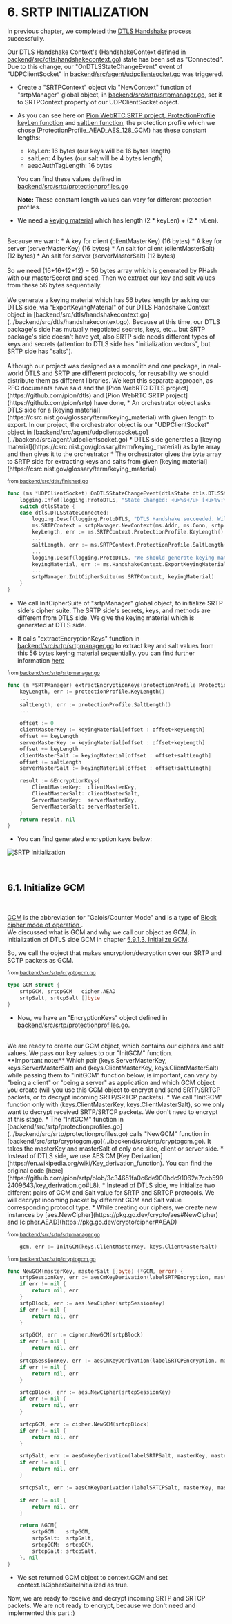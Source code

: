 # **6. SRTP INITIALIZATION**

In previous chapter, we completed the [DTLS Handshake](https://datatracker.ietf.org/doc/html/rfc4347#section-4.2) process successfully.

Our DTLS Handshake Context's (HandshakeContext defined in [backend/src/dtls/handshakecontext.go](../backend/src/dtls/handshakecontext.go)) state has been set as "Connected".
<br>
Due to this change, our "OnDTLSStateChangeEvent" event of "UDPClientSocket" in [backend/src/agent/udpclientsocket.go](../backend/src/agent/udpclientsocket.go) was triggered.

* Create a "SRTPContext" object via "NewContext" function of "srtpManager" global object, in [backend/src/srtp/srtpmanager.go](../backend/src/srtp/srtpmanager.go), set it to SRTPContext property of our UDPClientSocket object.

* As you can see here on [Pion WebRTC SRTP project, ProtectionProfile keyLen function](https://github.com/pion/srtp/blob/82008b58b1e7be7a0cb834270caafacc7ba53509/protection_profile.go#L14) and [saltLen function](https://github.com/pion/srtp/blob/82008b58b1e7be7a0cb834270caafacc7ba53509/protection_profile.go#L25), the protection profile which we chose (ProtectionProfile_AEAD_AES_128_GCM) has these constant lengths:
    * keyLen: 16 bytes (our keys will be 16 bytes length)
    * saltLen: 4 bytes (our salt will be 4 bytes length)
    * aeadAuthTagLength: 16 bytes
    
    You can find these values defined  in [backend/src/srtp/protectionprofiles.go](../backend/src/srtp/protectionprofiles.go)

    **Note:** These constant length values can vary for different protection profiles.

* We need a [keying material](https://csrc.nist.gov/glossary/term/keying_material) which has length (2 * keyLen) + (2 * ivLen).
<br>
Because we want:
    * A key for client (clientMasterKey) (16 bytes)
    * A key for server (serverMasterKey) (16 bytes)
    * An salt for client (clientMasterSalt) (12 bytes)
    * An salt for server (serverMasterSalt) (12 bytes)
<br>
<br>
So we need (16+16+12+12) = 56 bytes array which is generated by PHash with our masterSecret and seed. Then we extract our key and salt values from these 56 bytes sequentially.
<br>
<br>
We generate a keying material which has 56 bytes length by asking our DTLS side, via "ExportKeyingMaterial" of our DTLS Handshake Context object in [backend/src/dtls/handshakecontext.go](../backend/src/dtls/handshakecontext.go). Because at this time, our DTLS package's side has mutually negotiated secrets, keys, etc... but SRTP package's side doesn't have yet, also SRTP side needs different types of keys and secrets (attention to DTLS side has "initialization vectors", but SRTP side has "salts").
<br>
<br>
Although our project was designed as a monolith and one package, in real-world DTLS and SRTP are different protocols, for reusability we should distribute them as different libraries. We kept this separate approach, as RFC documents have said and the [Pion WebRTC DTLS project](https://github.com/pion/dtls) and [Pion WebRTC SRTP project](https://github.com/pion/srtp) have done,
        * An orchestrator object asks DTLS side for a [keying material](https://csrc.nist.gov/glossary/term/keying_material) with given length to export. In our project, the orchestrator object is our "UDPClientSocket" object in [backend/src/agent/udpclientsocket.go](../backend/src/agent/udpclientsocket.go)
        * DTLS side generates a [keying material](https://csrc.nist.gov/glossary/term/keying_material) as byte array and then gives it to the orchestrator
        * The orchestrator gives the byte array to SRTP side for extracting keys and salts from given [keying material](https://csrc.nist.gov/glossary/term/keying_material)

<sup>from [backend/src/dtls/finished.go](../backend/src/dtls/finished.go)</sup>
```go
func (ms *UDPClientSocket) OnDTLSStateChangeEvent(dtlsState dtls.DTLSState) {
    logging.Infof(logging.ProtoDTLS, "State Changed: <u>%s</u> [<u>%v:%v</u>].\n", dtlsState, ms.HandshakeContext.Addr.IP, ms.HandshakeContext.Addr.Port)
    switch dtlsState {
    case dtls.DTLSStateConnected:
        logging.Descf(logging.ProtoDTLS, "DTLS Handshake succeeded. Will be waiting for SRTP packets, but before them, we should init SRTP context and SRTP cipher suite, with SRTP Protection Profile <u>%s</u>.", ms.HandshakeContext.SRTPProtectionProfile)
        ms.SRTPContext = srtpManager.NewContext(ms.Addr, ms.Conn, srtp.ProtectionProfile(ms.HandshakeContext.SRTPProtectionProfile))
        keyLength, err := ms.SRTPContext.ProtectionProfile.KeyLength()
        ...
        saltLength, err := ms.SRTPContext.ProtectionProfile.SaltLength()
        ...
        logging.Descf(logging.ProtoDTLS, "We should generate keying material from DTLS context. Key length: %d, Salt Length: %d, Total bytes length (consists of client and server key-salt pairs): <u>%d</u>", keyLength, saltLength, keyLength*2+saltLength*2)
        keyingMaterial, err := ms.HandshakeContext.ExportKeyingMaterial(keyLength*2 + saltLength*2)
        ...
        srtpManager.InitCipherSuite(ms.SRTPContext, keyingMaterial)
    }
}
```

* We call InitCipherSuite of "srtpManager" global object, to initialize SRTP side's cipher suite. The SRTP side's secrets, keys, and methods are different from DTLS side. We give the keying material which is generated at DTLS side.

* It calls "extractEncryptionKeys" function in [backend/src/srtp/srtpmanager.go](../backend/src/srtp/srtpmanager.go) to extract key and salt values from this 56 bytes keying material sequentially. you can find further information [here](https://github.com/pion/srtp/blob/82008b58b1e7be7a0cb834270caafacc7ba53509/keying.go#L14)

<sup>from [backend/src/srtp/srtpmanager.go](../backend/src/srtp/srtpmanager.go)</sup>
```go
func (m *SRTPManager) extractEncryptionKeys(protectionProfile ProtectionProfile, keyingMaterial []byte) (*EncryptionKeys, error) {
    keyLength, err := protectionProfile.KeyLength()
    ...
    saltLength, err := protectionProfile.SaltLength()
    ...

    offset := 0
    clientMasterKey := keyingMaterial[offset : offset+keyLength]
    offset += keyLength
    serverMasterKey := keyingMaterial[offset : offset+keyLength]
    offset += keyLength
    clientMasterSalt := keyingMaterial[offset : offset+saltLength]
    offset += saltLength
    serverMasterSalt := keyingMaterial[offset : offset+saltLength]

    result := &EncryptionKeys{
        ClientMasterKey:  clientMasterKey,
        ClientMasterSalt: clientMasterSalt,
        ServerMasterKey:  serverMasterKey,
        ServerMasterSalt: serverMasterSalt,
    }
    return result, nil
}
```

* You can find generated encryption keys below:

![SRTP Initialization](images/06-01-srtp-initialization.png)



<br>

## **6.1. Initialize GCM**
<br>

[GCM](https://en.wikipedia.org/wiki/Galois/Counter_Mode) is the abbreviation for "Galois/Counter Mode" and is a type of [Block cipher mode of operation
](https://en.wikipedia.org/wiki/Block_cipher_mode_of_operation).
<br>
We discussed what is GCM and why we call our object as GCM, in initialization of DTLS side GCM in chapter [5.9.1.3. Initialize GCM](./05-DTLS-HANDSHAKE.md).

So, we call the object that makes encryption/decryption over our SRTP and SCTP packets as GCM.

<sup>from [backend/src/srtp/cryptogcm.go](../backend/src/srtp/cryptogcm.go)</sup>
```go
type GCM struct {
    srtpGCM, srtcpGCM   cipher.AEAD
    srtpSalt, srtcpSalt []byte
}
````

* Now, we have an "EncryptionKeys" object defined in [backend/src/srtp/protectionprofiles.go](../backend/src/srtp/protectionprofiles.go).
<br>
We are ready to create our GCM object, which contains our ciphers and salt values. We pass our key values to our "InitGCM" function.
<br>
**Important note:** Which pair (keys.ServerMasterKey, keys.ServerMasterSalt) and (keys.ClientMasterKey, keys.ClientMasterSalt) while passing them to "InitGCM" function below, is important, can vary by "being a client" or "being a server" as application and which GCM object you create (will you use this GCM object to encrypt and send SRTP/SRTCP packets, or to decrypt incoming SRTP/SRTCP packets).
* We call "InitGCM" function only with (keys.ClientMasterKey, keys.ClientMasterSalt), so we only want to decrypt received SRTP/SRTCP packets. We don't need to encrypt at this stage.
* The "InitGCM" function in [backend/src/srtp/protectionprofiles.go](../backend/src/srtp/protectionprofiles.go) calls "NewGCM" function in [backend/src/srtp/cryptogcm.go](../backend/src/srtp/cryptogcm.go). It takes the masterKey and masterSalt of only one side, client or server side.
* Instead of DTLS side, we use AES CM [Key Derivation](https://en.wikipedia.org/wiki/Key_derivation_function). You can find the original code [here](https://github.com/pion/srtp/blob/3c34651fa0c6de900bdc91062e7ccb5992409643/key_derivation.go#L8).
* Instead of DTLS side, we initialize two different pairs of GCM and Salt value for SRTP and SRTCP protocols. We will decrypt incoming packet by different GCM and Salt value corresponding protocol type.
* While creating our ciphers, we create new instances by [aes.NewCipher](https://pkg.go.dev/crypto/aes#NewCipher) and [cipher.AEAD](https://pkg.go.dev/crypto/cipher#AEAD)

<sup>from [backend/src/srtp/srtpmanager.go](../backend/src/srtp/srtpmanager.go)</sup>
```go
    gcm, err := InitGCM(keys.ClientMasterKey, keys.ClientMasterSalt)
```

<sup>from [backend/src/srtp/cryptogcm.go](../backend/src/srtp/cryptogcm.go)</sup>
```go
func NewGCM(masterKey, masterSalt []byte) (*GCM, error) {
    srtpSessionKey, err := aesCmKeyDerivation(labelSRTPEncryption, masterKey, masterSalt, 0, len(masterKey))
    if err != nil {
        return nil, err
    }
    srtpBlock, err := aes.NewCipher(srtpSessionKey)
    if err != nil {
        return nil, err
    }

    srtpGCM, err := cipher.NewGCM(srtpBlock)
    if err != nil {
        return nil, err
    }
    srtcpSessionKey, err := aesCmKeyDerivation(labelSRTCPEncryption, masterKey, masterSalt, 0, len(masterKey))
    if err != nil {
        return nil, err
    }

    srtcpBlock, err := aes.NewCipher(srtcpSessionKey)
    if err != nil {
        return nil, err
    }

    srtcpGCM, err := cipher.NewGCM(srtcpBlock)
    if err != nil {
        return nil, err
    }

    srtpSalt, err := aesCmKeyDerivation(labelSRTPSalt, masterKey, masterSalt, 0, len(masterSalt))
    if err != nil {
        return nil, err
    }

    srtcpSalt, err := aesCmKeyDerivation(labelSRTCPSalt, masterKey, masterSalt, 0, len(masterSalt))

    if err != nil {
        return nil, err
    }

    return &GCM{
        srtpGCM:   srtpGCM,
        srtpSalt:  srtpSalt,
        srtcpGCM:  srtcpGCM,
        srtcpSalt: srtcpSalt,
    }, nil
}

```

* We set returned GCM object to context.GCM and set context.IsCipherSuiteInitialized as true.

Now, we are ready to receive and decrypt incoming SRTP and SRTCP packets. We are not ready to encrypt, because we don't need and implemented this part :)